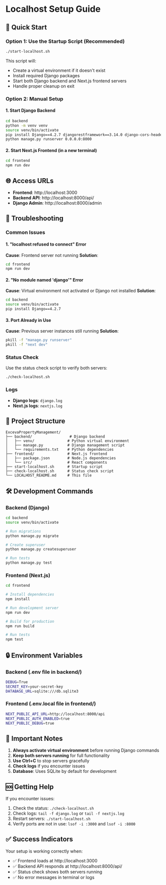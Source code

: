 # Localhost Setup Guide

## 🚀 Quick Start

### Option 1: Use the Startup Script (Recommended)
```bash
./start-localhost.sh
```

This script will:
- Create a virtual environment if it doesn't exist
- Install required Django packages
- Start both Django backend and Next.js frontend servers
- Handle proper cleanup on exit

### Option 2: Manual Setup

#### 1. Start Django Backend
```bash
cd backend
python -m venv venv
source venv/bin/activate
pip install Django==4.2.7 djangorestframework==3.14.0 django-cors-headers==4.3.1
python manage.py runserver 0.0.0.0:8000
```

#### 2. Start Next.js Frontend (in a new terminal)
```bash
cd frontend
npm run dev
```

## 🌐 Access URLs

- **Frontend**: http://localhost:3000
- **Backend API**: http://localhost:8000/api/
- **Django Admin**: http://localhost:8000/admin

## 🔧 Troubleshooting

### Common Issues

#### 1. "localhost refused to connect" Error
**Cause**: Frontend server not running
**Solution**: 
```bash
cd frontend
npm run dev
```

#### 2. "No module named 'django'" Error
**Cause**: Virtual environment not activated or Django not installed
**Solution**:
```bash
cd backend
source venv/bin/activate
pip install Django==4.2.7
```

#### 3. Port Already in Use
**Cause**: Previous server instances still running
**Solution**:
```bash
pkill -f "manage.py runserver"
pkill -f "next dev"
```

### Status Check
Use the status check script to verify both servers:
```bash
./check-localhost.sh
```

### Logs
- **Django logs**: `django.log`
- **Next.js logs**: `nextjs.log`

## 📁 Project Structure
```
ExcevaPropertyManagement/
├── backend/                 # Django backend
│   ├── venv/               # Python virtual environment
│   ├── manage.py           # Django management script
│   └── requirements.txt    # Python dependencies
├── frontend/               # Next.js frontend
│   ├── package.json        # Node.js dependencies
│   └── src/                # React components
├── start-localhost.sh      # Startup script
├── check-localhost.sh      # Status check script
└── LOCALHOST_README.md     # This file
```

## 🛠️ Development Commands

### Backend (Django)
```bash
cd backend
source venv/bin/activate

# Run migrations
python manage.py migrate

# Create superuser
python manage.py createsuperuser

# Run tests
python manage.py test
```

### Frontend (Next.js)
```bash
cd frontend

# Install dependencies
npm install

# Run development server
npm run dev

# Build for production
npm run build

# Run tests
npm test
```

## 🔒 Environment Variables

### Backend (.env file in backend/)
```bash
DEBUG=True
SECRET_KEY=your-secret-key
DATABASE_URL=sqlite:///db.sqlite3
```

### Frontend (.env.local file in frontend/)
```bash
NEXT_PUBLIC_API_URL=http://localhost:8000/api
NEXT_PUBLIC_AUTH_ENABLED=true
NEXT_PUBLIC_DEBUG=true
```

## 🚨 Important Notes

1. **Always activate virtual environment** before running Django commands
2. **Keep both servers running** for full functionality
3. **Use Ctrl+C** to stop servers gracefully
4. **Check logs** if you encounter issues
5. **Database**: Uses SQLite by default for development

## 🆘 Getting Help

If you encounter issues:

1. Check the status: `./check-localhost.sh`
2. Check logs: `tail -f django.log` or `tail -f nextjs.log`
3. Restart servers: `./start-localhost.sh`
4. Verify ports are not in use: `lsof -i :3000` and `lsof -i :8000`

## ✅ Success Indicators

Your setup is working correctly when:
- ✅ Frontend loads at http://localhost:3000
- ✅ Backend API responds at http://localhost:8000/api/
- ✅ Status check shows both servers running
- ✅ No error messages in terminal or logs
